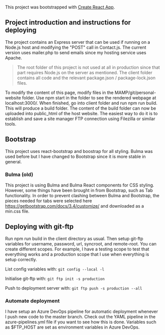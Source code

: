 This project was bootstrapped with [Create React App](https://github.com/facebook/create-react-app).

## Project introduction and instructions for deploying
The project contains an Express server that can be used if running on a Node.js host and modifying the "POST" call in Contact.js. The current version uses mailer.php to send emails since my hosting service uses Apache.

> The root folder of this project is not used at all in production since that part requires Node.js on the server as mentioned. The client folder contains all code and the relevant package.json / package-lock.json files.

To modify the content of this page, modify files in the MAMP/git/personal-website folder. Use npm start in the folder to see the rendered webpage at localhost:3000/. When finished, go into client folder and run npm run build. This will produce a build folder. The content of the build folder can now be uploaded into public_html of the host website. The easiest way to do it is to establish and save a site manager FTP connection using Filezilla or similar tools.

## Bootstrap
This project uses react-bootstrap and boostrap for all styling. Bulma was used before but I have changed to Bootstrap since it is more stable in general.

### Bulma (old)
This project is using Bulma and Bulma React components for CSS styling. However, some things have been brought in from Bootstrap, such as Tab functionality. In order to prevent clashing between Bulma and Bootstrap, the pieces needed for tabs were selected here https://getbootstrap.com/docs/3.4/customize/ and downloaded as a min.css file.

## Deploying with git-ftp

Run npm run build in the client directory as usual.
Then setup git-ftp variables for username, password, url, syncroot, and remote-root.
You can create different scopes. For example, I have a testing scope to test that everything works and a production scope
that I use when everything is setup correctly.

List config variables with: `git config --local -l`

Initialise git-ftp with: `git ftp init -s production`

Push to deployment server with: `git ftp push -s production --all`

### Automate deployment
I have setup an Azure DevOps pipeline for automatic deployment whenever I push new code to the master branch. Check out the YAML pipeline in the azure-pipelines.yml file if you want to see how this is done. Variables such as $FTP_HOST are set as environment variables in Azure DevOps.
